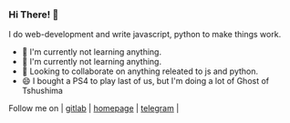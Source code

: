 ### Hi There! 👋
I do web-development and write javascript, python to make things work.

- 🔭 I'm currently not learning anything.
- 🌱 I'm currently not learning anything.
- 👯 Looking to collaborate on anything releated to js and python.
- 😄 I bought a PS4 to play last of us, but I'm doing a lot of Ghost of Tshushima

Follow me on | [gitlab](https://gitlab.com/ckpro) | [homepage](https://ckpro.in/) | [telegram](https://telegram.me/ckpro) |

<!--
**lazydeveloper/lazydeveloper** is a ✨ _special_ ✨ repository because its `README.md` (this file) appears on your GitHub profile.

Here are some ideas to get you started:

- 🔭 I’m currently working on ...
- 🌱 I’m currently learning ...
- 👯 I’m looking to collaborate on ...
- 🤔 I’m looking for help with ...
- 💬 Ask me about ...
- 📫 How to reach me: ...
- 😄 Pronouns: ...
- ⚡ Fun fact: ...
-->
